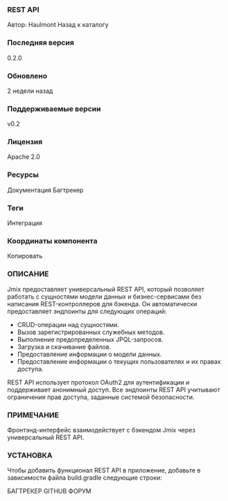 ### REST API 
Автор: Haulmont
Назад к каталогу

### Последняя версия
0.2.0

### Обновлено
2 недели назад

### Поддерживаемые версии
v0.2

### Лицензия
Apache 2.0

### Ресурсы
Документация
Багтрекер

### Теги
Интеграция

### Координаты компонента

Копировать

### ОПИСАНИЕ

Jmix предоставляет универсальный REST API, который позволяет работать с сущностями модели данных и бизнес-сервисами без написания REST-контроллеров для бэкенда. Он автоматически предоставляет эндпоинты для следующих операций:

* CRUD-операции над сущностями.
* Вызов зарегистрированных служебных методов.
* Выполнение предопределенных JPQL-запросов.
* Загрузка и скачивание файлов.
* Предоставление информации о модели данных.
* Предоставление информации о текущих пользователях и их правах доступа.

REST API использует протокол OAuth2 для аутентификации и поддерживает анонимный доступ. Все эндпоинты REST API учитывают ограничения прав доступа, заданные системой безопасности.

### ПРИМЕЧАНИЕ
Фронтэнд-интерфейс взаимодействует с бэкендом Jmix через универсальный REST API.

### УСТАНОВКА

Чтобы добавить функционал REST API в приложение, добавьте в зависимости файла build.gradle следующие строки:

БАГТРЕКЕР
GITHUB
ФОРУМ